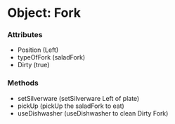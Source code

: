 # Object: Fork

### Attributes
- Position (Left)
- typeOfFork (saladFork)
- Dirty (true)

### Methods
- setSilverware (setSilverware Left of plate)
- pickUp (pickUp the saladFork to eat)
- useDishwasher (useDishwasher to clean Dirty Fork)